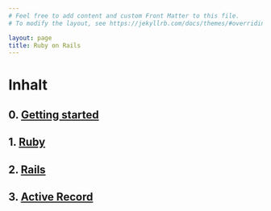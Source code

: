 ```yaml
---
# Feel free to add content and custom Front Matter to this file.
# To modify the layout, see https://jekyllrb.com/docs/themes/#overriding-theme-defaults

layout: page
title: Ruby on Rails
---
```


# Inhalt

## 0. [Getting started](https://github.com/DHBW-KA/ruby_on_rails)
## 1. [Ruby](/1_Ruby/ruby.html)
## 2. [Rails](/2_Rails/rails.html)
## 3. [Active Record](/3_ActiveRecord/active_record.html)
